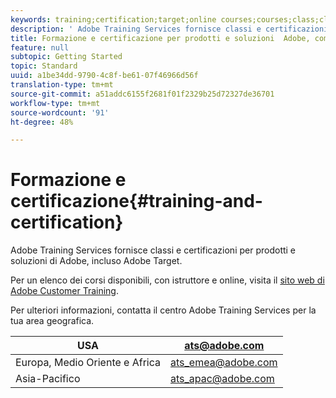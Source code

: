 ```yaml
---
keywords: training;certification;target;online courses;courses;class;classes
description: ' Adobe Training Services fornisce classi e certificazioni per  prodotti e soluzioni di Adobe, incluso  Adobe Target.'
title: Formazione e certificazione per prodotti e soluzioni  Adobe, compresi  Adobe Target
feature: null
subtopic: Getting Started
topic: Standard
uuid: a1be34dd-9790-4c8f-be61-07f46966d56f
translation-type: tm+mt
source-git-commit: a51addc6155f2681f01f2329b25d72327de36701
workflow-type: tm+mt
source-wordcount: '91'
ht-degree: 48%

---
```



# Formazione e certificazione{#training-and-certification}

 Adobe Training Services fornisce classi e certificazioni per  prodotti e soluzioni di Adobe, incluso  Adobe Target.

Per un elenco dei corsi disponibili, con istruttore e online, visita il [sito web di Adobe Customer Training](https://training.adobe.com/training/courses.html#solution=adobeTarget).

Per ulteriori informazioni, contatta il centro Adobe Training Services per la tua area geografica.

| USA | [ats@adobe.com](mailto:ats@adobe.com) |
|---|---|
| Europa, Medio Oriente e Africa | [ats_emea@adobe.com](mailto:ats_emea@adobe.com) |
| Asia-Pacifico | [ats_apac@adobe.com](mailto:ats_apac@adobe.com) |

